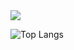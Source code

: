 <div>
  <picture>
    <source srcset="https://github-readme-stats.vercel.app/api?username=leviszaboo&show_icons=true&theme=transparent&hide_border=true&text_color=fffbf3&title_color=ec9d00&icon_color=ec9d00" media"(prefers-color-scheme: dark)" />
    <source srcset="https://github-readme-stats.vercel.app/api?username=leviszaboo&show_icons=true&theme=transparent&hide_border=true&text_color=120c003&title_color=ec9d00&icon_color=ec9d00" media"(prefers-color-scheme: light)" />
    <img src="https://github-readme-stats.vercel.app/api?username=leviszaboo&show_icons=true&theme=transparent&hide_border=true&text_color=120c003&title_color=ec9d00&icon_color=ec9d00" />
  </picture>  
</div>
<div>
  
  ![Top Langs](https://github-readme-stats.vercel.app/api/top-langs/?username=leviszaboo&layout=compact&langs_count=8&theme=transparent&hide_border=true&text_color=fffbf3&title_color=fffbf3)
  
</div>
